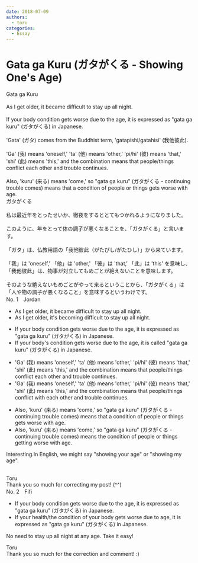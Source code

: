 ```yaml
---
date: 2018-07-09
authors:
  - toru
categories:
  - Essay
---
```


<h1 id="subject_show">Gata ga Kuru (ガタがくる - Showing One's Age)</h1>
<div class="date" hidden>Jul 9, 2018 18:17</div>
<div id="post"><div id="body_show_ori">
Gata ga Kuru<br/><br/>As I get older, it became difficult to stay up all night.<br/><br/>If your body condition gets worse due to the age, it is expressed as "gata ga kuru" (ガタがくる) in Japanese.<br/><br/>'Gata' (ガタ) comes from the Buddhist term, 'gatapishi/gatahisi' (我他彼此).<br/><br/>'Ga' (我) means 'oneself,' 'ta' (他) means 'other,' 'pi/hi' (彼) means 'that,' 'shi' (此) means 'this,' and the combination means that people/things conflict each other and trouble continues.<br/><br/>Also, 'kuru' (来る) means 'come,' so "gata ga kuru" (ガタがくる - continuing trouble comes) means that a condition of people or things gets worse with age.
</div></div>

<!-- more -->

<div id="post_ja"><div id="body_show_mo">
ガタがくる<br/><br/>私は最近年をとったせいか、徹夜をするととてもつかれるようになりました。<br/><br/>このように、年をとって体の調子が悪くなることを、「ガタがくる」と言います。<br/><br/>「ガタ」は、仏教用語の「我他彼此（がたぴし/がたひし）」から来ています。<br/><br/>「我」は 'oneself,' 「他」は 'other,' 「彼」は 'that,' 「此」は 'this' を意味し、「我他彼此」は、物事が対立してもめごとが絶えないことを意味します。<br/><br/>そのような絶えないもめごとがやって来るということから、「ガタがくる」は「人や物の調子が悪くなること」を意味するというわけです。
</div></div>
<div id="block"><div class="first_name"> No. 1　<span class="just_name">Jordan</span></div><div id="block2">
<ul class="correction_field">
<li class="incorrect">As I get older, it became difficult to stay up all night.</li>
<li class="corrected correct">
As I get older, <span class="f_red">it's becoming</span> difficult to stay up all night.
</li>
</ul>
<ul class="correction_field">
<li class="incorrect">If your body condition gets worse due to the age, it is expressed as "gata ga kuru" (ガタがくる) in Japanese.</li>
<li class="corrected correct">
If your <span class="f_red">body's</span> condition gets worse due to <span class="sline"><span class="f_red">the</span></span> age, it is <span class="f_red">called</span> "gata ga kuru" (ガタがくる) in Japanese.
</li>
</ul>
<ul class="correction_field">
<li class="incorrect">'Ga' (我) means 'oneself,' 'ta' (他) means 'other,' 'pi/hi' (彼) means 'that,' 'shi' (此) means 'this,' and the combination means that people/things conflict each other and trouble continues.</li>
<li class="corrected correct">
'Ga' (我) means 'oneself,' 'ta' (他) means 'other,' 'pi/hi' (彼) means 'that,' 'shi' (此) means 'this,' and the combination means that people/things conflict <span class="f_red">with</span> each other and trouble continues.
</li>
</ul>
<ul class="correction_field">
<li class="incorrect">Also, 'kuru' (来る) means 'come,' so "gata ga kuru" (ガタがくる - continuing trouble comes) means that a condition of people or things gets worse with age.</li>
<li class="corrected correct">
Also, 'kuru' (来る) means 'come,' so "gata ga kuru" (ガタがくる - continuing trouble comes) means <span class="f_red">the</span> condition of people or things <span class="f_red">getting</span> worse with age.
</li>
</ul>
<p class="comment_small">
 Interesting.In English, we might say "showing your age" or "showing my age".
 <br/>
 <br/>
</p>

</div><div class="name"><span class="just_name">Toru</span><br>
Thank you so much for correcting my post! (^^)
</div>
</div>
<div id="block"><div class="first_name"> No. 2　<span class="just_name">Fifi</span></div><div id="block2">
<ul class="correction_field">
<li class="incorrect">If your body condition gets worse due to the age, it is expressed as "gata ga kuru" (ガタがくる) in Japanese.</li>
<li class="corrected correct">
If your health/the condition of your body gets worse due to age, it is expressed as "gata ga kuru" (ガタがくる) in Japanese.
</li>
</ul>
<p class="comment_small">
 No need to stay up all night at any age.  Take it easy!
</p>

</div><div class="name"><span class="just_name">Toru</span><br>
Thank you so much for the correction and comment! :)
</div>
</div>
